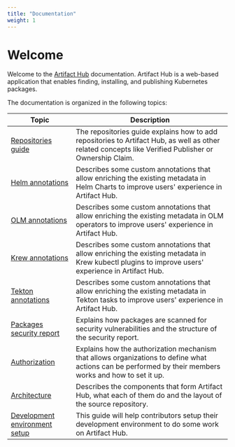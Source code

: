 ```yaml
---
title: "Documentation"
weight: 1
---
```


# Welcome

Welcome to the [Artifact Hub](https://artifacthub.io/) documentation. Artifact Hub is a web-based application that enables finding, installing, and publishing Kubernetes packages.

The documentation is organized in the following topics:

| Topic                                                    | Description                                                                                                                                             |
| -------------------------------------------------------- | ------------------------------------------------------------------------------------------------------------------------------------------------------- |
| [Repositories guide](/docs/topics/repositories)          | The repositories guide explains how to add repositories to Artifact Hub, as well as other related concepts like Verified Publisher or Ownership Claim.  |
| [Helm annotations](/docs/topics/annotations/helm)        | Describes some custom annotations that allow enriching the existing metadata in Helm Charts to improve users' experience in Artifact Hub.               |
| [OLM annotations](/docs/topics/annotations/olm)          | Describes some custom annotations that allow enriching the existing metadata in OLM operators to improve users' experience in Artifact Hub.             |
| [Krew annotations](/docs/topics/annotations/krew)        | Describes some custom annotations that allow enriching the existing metadata in Krew kubectl plugins to improve users' experience in Artifact Hub.      |
| [Tekton annotations](/docs/topics/annotations/tekton)    | Describes some custom annotations that allow enriching the existing metadata in Tekton tasks to improve users' experience in Artifact Hub.              |
| [Packages security report](/docs/topics/security_report) | Explains how packages are scanned for security vulnerabilities and the structure of the security report.                                                |
| [Authorization](/docs/topics/authorization)              | Explains how the authorization mechanism that allows organizations to define what actions can be performed by their members works and how to set it up. |
| [Architecture](/docs/topics/architecture)                | Describes the components that form Artifact Hub, what each of them do and the layout of the source repository.                                          |
| [Development environment setup](/docs/topics/dev)        | This guide will help contributors setup their development environment to do some work on Artifact Hub.                                                  |
